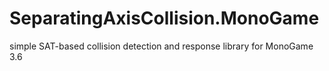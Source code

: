 # SeparatingAxisCollision.MonoGame
simple SAT-based collision detection and response library for MonoGame 3.6
